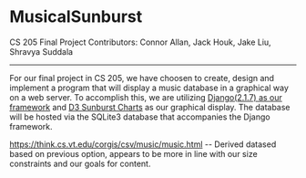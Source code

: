 # MusicalSunburst
CS 205 Final Project
Contributors: Connor Allan, Jack Houk, Jake Liu, Shravya Suddala

---

For our final project in CS 205, we have choosen to create, design and implement a program that will display a music database in a graphical way on a web server. To accomplish this, we are utilizing [Django(2.1.7) as our framework](https://www.djangoproject.com/start/overview/) and [D3 Sunburst Charts](https://bl.ocks.org/vasturiano/12da9071095fbd4df434e60d52d2d58d) as our graphical display. The database will be hosted via the SQLite3 database that accompanies the Django framework.

https://think.cs.vt.edu/corgis/csv/music/music.html -- Derived datased based on previous option, appears to be more in line with our size constraints and our goals for content.
